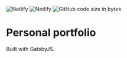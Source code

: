 ![Netlify](https://img.shields.io/netlify/e5b83390-cd01-41bf-94d7-b6645dfd3c92?label=dev&logo=netlify) ![Netlify](https://img.shields.io/netlify/1cfbf2eb-4217-4c50-8426-260b7deaf570?label=live&logo=netlify) ![GitHub code size in bytes](https://img.shields.io/github/languages/code-size/henrikfalck/portfolio)

# Personal portfolio

Built with GatsbyJS.
